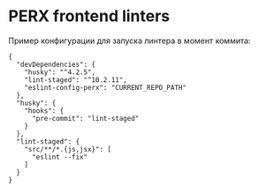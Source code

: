 # PERX frontend linters

Пример конфигурации для запуска линтера в момент коммита:

```
{
  "devDependencies": {
    "husky": "^4.2.5",
    "lint-staged": "^10.2.11",
    "eslint-config-perx": "CURRENT_REPO_PATH"
  },
  "husky": {
    "hooks": {
      "pre-commit": "lint-staged"
    }
  },
  "lint-staged": {
    "src/**/*.{js,jsx}": [
      "eslint --fix"
    ]
  }
}
```